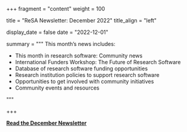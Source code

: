 +++ 
fragment = "content" 
weight = 100

title = "ReSA Newsletter: December 2022" 
title_align = "left"

display_date = false 
date = "2022-12-01"

summary = """ 
This month’s news includes:

* This month in research software: Community news
* International Funders Workshop: The Future of Research Software
* Database of research software funding opportunities
* Research institution policies to support research software
* Opportunities to get involved with community initiatives
* Community events and resources

"""

+++

**[Read the December Newsletter](https://preview.mailerlite.io/preview/778129/emails/114348755180848473)**
